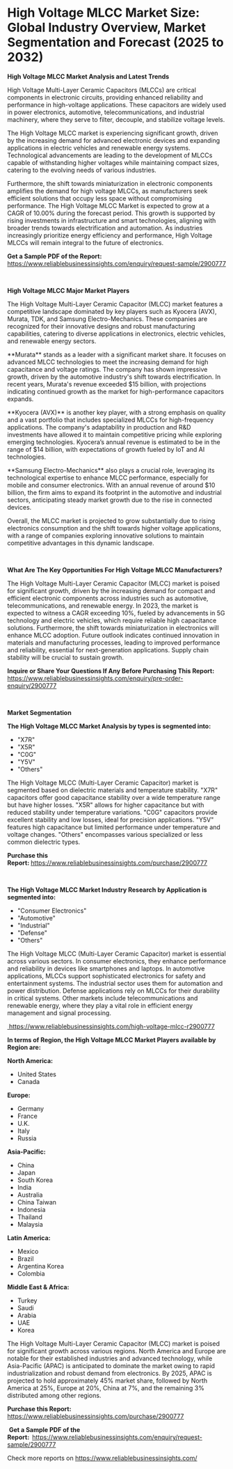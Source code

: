 <p><h1>High Voltage MLCC Market Size: Global Industry Overview, Market Segmentation and Forecast (2025 to 2032)</h1></p><p><strong>High Voltage MLCC Market Analysis and Latest Trends</strong></p>
<p><p>High Voltage Multi-Layer Ceramic Capacitors (MLCCs) are critical components in electronic circuits, providing enhanced reliability and performance in high-voltage applications. These capacitors are widely used in power electronics, automotive, telecommunications, and industrial machinery, where they serve to filter, decouple, and stabilize voltage levels.</p><p>The High Voltage MLCC market is experiencing significant growth, driven by the increasing demand for advanced electronic devices and expanding applications in electric vehicles and renewable energy systems. Technological advancements are leading to the development of MLCCs capable of withstanding higher voltages while maintaining compact sizes, catering to the evolving needs of various industries. </p><p>Furthermore, the shift towards miniaturization in electronic components amplifies the demand for high voltage MLCCs, as manufacturers seek efficient solutions that occupy less space without compromising performance. The High Voltage MLCC Market is expected to grow at a CAGR of 10.00% during the forecast period. This growth is supported by rising investments in infrastructure and smart technologies, aligning with broader trends towards electrification and automation. As industries increasingly prioritize energy efficiency and performance, High Voltage MLCCs will remain integral to the future of electronics.</p></p>
<p><strong>Get a Sample PDF of the Report:&nbsp;</strong> <a href="https://www.reliablebusinessinsights.com/enquiry/request-sample/2900777?utm_campaign=3062&utm_medium=2&utm_source=Github&utm_content=ia&utm_term=16032025&utm_id=high-voltage-mlcc">https://www.reliablebusinessinsights.com/enquiry/request-sample/2900777</a></p>
<p>&nbsp;</p>
<p><strong>High Voltage MLCC Major Market Players</strong></p>
<p><p>The High Voltage Multi-Layer Ceramic Capacitor (MLCC) market features a competitive landscape dominated by key players such as Kyocera (AVX), Murata, TDK, and Samsung Electro-Mechanics. These companies are recognized for their innovative designs and robust manufacturing capabilities, catering to diverse applications in electronics, electric vehicles, and renewable energy sectors.</p><p>**Murata** stands as a leader with a significant market share. It focuses on advanced MLCC technologies to meet the increasing demand for high capacitance and voltage ratings. The company has shown impressive growth, driven by the automotive industry's shift towards electrification. In recent years, Murata's revenue exceeded $15 billion, with projections indicating continued growth as the market for high-performance capacitors expands.</p><p>**Kyocera (AVX)** is another key player, with a strong emphasis on quality and a vast portfolio that includes specialized MLCCs for high-frequency applications. The company's adaptability in production and R&D investments have allowed it to maintain competitive pricing while exploring emerging technologies. Kyocera’s annual revenue is estimated to be in the range of $14 billion, with expectations of growth fueled by IoT and AI technologies.</p><p>**Samsung Electro-Mechanics** also plays a crucial role, leveraging its technological expertise to enhance MLCC performance, especially for mobile and consumer electronics. With an annual revenue of around $10 billion, the firm aims to expand its footprint in the automotive and industrial sectors, anticipating steady market growth due to the rise in connected devices.</p><p>Overall, the MLCC market is projected to grow substantially due to rising electronics consumption and the shift towards higher voltage applications, with a range of companies exploring innovative solutions to maintain competitive advantages in this dynamic landscape.</p></p>
<p>&nbsp;</p>
<p><strong>What Are The Key Opportunities For High Voltage MLCC Manufacturers?</strong></p>
<p><p>The High Voltage Multi-Layer Ceramic Capacitor (MLCC) market is poised for significant growth, driven by the increasing demand for compact and efficient electronic components across industries such as automotive, telecommunications, and renewable energy. In 2023, the market is expected to witness a CAGR exceeding 10%, fueled by advancements in 5G technology and electric vehicles, which require reliable high capacitance solutions. Furthermore, the shift towards miniaturization in electronics will enhance MLCC adoption. Future outlook indicates continued innovation in materials and manufacturing processes, leading to improved performance and reliability, essential for next-generation applications. Supply chain stability will be crucial to sustain growth.</p></p>
<p><strong>Inquire or Share Your Questions If Any Before Purchasing This Report:</strong> <a href="https://www.reliablebusinessinsights.com/enquiry/pre-order-enquiry/2900777?utm_campaign=3062&utm_medium=2&utm_source=Github&utm_content=ia&utm_term=16032025&utm_id=high-voltage-mlcc">https://www.reliablebusinessinsights.com/enquiry/pre-order-enquiry/2900777</a></p>
<p>&nbsp;</p>
<p><strong>Market Segmentation</strong></p>
<p><strong>The High Voltage MLCC Market Analysis by types is segmented into:</strong></p>
<p><ul><li>"X7R"</li><li>"X5R"</li><li>"C0G"</li><li>"Y5V"</li><li>"Others"</li></ul></p>
<p><p>The High Voltage MLCC (Multi-Layer Ceramic Capacitor) market is segmented based on dielectric materials and temperature stability. "X7R" capacitors offer good capacitance stability over a wide temperature range but have higher losses. "X5R" allows for higher capacitance but with reduced stability under temperature variations. "C0G" capacitors provide excellent stability and low losses, ideal for precision applications. "Y5V" features high capacitance but limited performance under temperature and voltage changes. "Others" encompasses various specialized or less common dielectric types.</p></p>
<p><strong>Purchase this Report:&nbsp;</strong><a href="https://www.reliablebusinessinsights.com/purchase/2900777?utm_campaign=3062&utm_medium=2&utm_source=Github&utm_content=ia&utm_term=16032025&utm_id=high-voltage-mlcc">https://www.reliablebusinessinsights.com/purchase/2900777</a></p>
<p>&nbsp;</p>
<p><strong>The High Voltage MLCC Market Industry Research by Application is segmented into:</strong></p>
<p><ul><li>"Consumer Electronics"</li><li>"Automotive"</li><li>"Industrial"</li><li>"Defense"</li><li>"Others"</li></ul></p>
<p><p>The High Voltage MLCC (Multi-Layer Ceramic Capacitor) market is essential across various sectors. In consumer electronics, they enhance performance and reliability in devices like smartphones and laptops. In automotive applications, MLCCs support sophisticated electronics for safety and entertainment systems. The industrial sector uses them for automation and power distribution. Defense applications rely on MLCCs for their durability in critical systems. Other markets include telecommunications and renewable energy, where they play a vital role in efficient energy management and signal processing.</p></p>
<p><a href="https://www.reliablebusinessinsights.com/high-voltage-mlcc-r2900777?utm_campaign=3062&utm_medium=2&utm_source=Github&utm_content=ia&utm_term=16032025&utm_id=high-voltage-mlcc">&nbsp;https://www.reliablebusinessinsights.com/high-voltage-mlcc-r2900777</a></p>
<p><strong>In terms of Region, the High Voltage MLCC Market Players available by Region are:</strong></p>
<p>
    <p> <strong> North America: </strong>
        <ul>
            <li>United States</li>
            <li>Canada</li>
        </ul>
        </p> 
    <p> <strong> Europe: </strong>
        <ul>
            <li>Germany</li>
            <li>France</li>
            <li>U.K.</li>
            <li>Italy</li>
            <li>Russia</li>
        </ul>
        </p> 
    <p> <strong> Asia-Pacific: </strong>
        <ul>
            <li>China</li>
            <li>Japan</li>
            <li>South Korea</li>
            <li>India</li>
            <li>Australia</li>
            <li>China Taiwan</li>
            <li>Indonesia</li>
            <li>Thailand</li>
            <li>Malaysia</li>
        </ul>
        </p> 
    <p> <strong> Latin America: </strong>
        <ul>
            <li>Mexico</li>
            <li>Brazil</li>
            <li>Argentina Korea</li>
            <li>Colombia</li>
        </ul>
        </p> 
    <p> <strong> Middle East & Africa: </strong>
        <ul>
            <li>Turkey</li>
            <li>Saudi</li>
            <li>Arabia</li>
            <li>UAE</li>
            <li>Korea</li>
        </ul>
    </p>
    </p>
<p><p>The High Voltage Multi-Layer Ceramic Capacitor (MLCC) market is poised for significant growth across various regions. North America and Europe are notable for their established industries and advanced technology, while Asia-Pacific (APAC) is anticipated to dominate the market owing to rapid industrialization and robust demand from electronics. By 2025, APAC is projected to hold approximately 45% market share, followed by North America at 25%, Europe at 20%, China at 7%, and the remaining 3% distributed among other regions.</p></p>
<p><strong>Purchase this Report: </strong><a href="https://www.reliablebusinessinsights.com/purchase/2900777?utm_campaign=3062&utm_medium=2&utm_source=Github&utm_content=ia&utm_term=16032025&utm_id=high-voltage-mlcc">https://www.reliablebusinessinsights.com/purchase/2900777</a></p>
<p>&nbsp;<strong>Get a Sample PDF of the Report:&nbsp;&nbsp;</strong><a href="https://www.reliablebusinessinsights.com/enquiry/request-sample/2900777?utm_campaign=3062&utm_medium=2&utm_source=Github&utm_content=ia&utm_term=16032025&utm_id=high-voltage-mlcc">https://www.reliablebusinessinsights.com/enquiry/request-sample/2900777</a></p>
<p><strong></strong></p>
<p>Check more reports on <a href="https://www.reliablebusinessinsights.com/?utm_campaign=3062&utm_medium=2&utm_source=Github&utm_content=ia&utm_term=16032025&utm_id=high-voltage-mlcc">https://www.reliablebusinessinsights.com/</a></p>